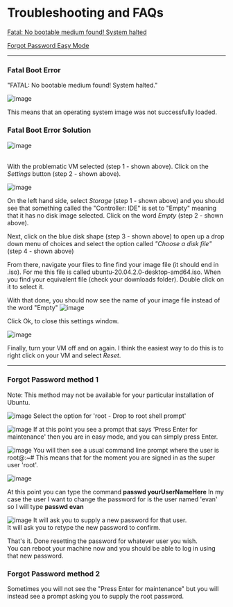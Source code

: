 # Troubleshooting and FAQs

[Fatal: No bootable medium found! System halted](#fatal-boot-error)
<br>

[Forgot Password Easy Mode ](#forgot-password-method-1)

<hr>
 
### Fatal Boot Error 
"FATAL: No bootable medium found! System halted." 

![image](https://user-images.githubusercontent.com/12129459/124355494-74e09f80-dbdf-11eb-9e30-1dc4152dd88b.png)

This means that an operating system image was not successfully loaded.

### Fatal Boot Error Solution

![image](https://user-images.githubusercontent.com/12129459/124356539-824c5880-dbe4-11eb-97f1-24827da9967f.png)

<br>With the problematic VM selected (step 1 - shown above). Click on the _Settings_ button (step 2 - shown above).

![image](https://user-images.githubusercontent.com/12129459/124356379-c2f7a200-dbe3-11eb-8f79-c555c668da60.png)

On the left hand side, select _Storage_ (step 1 - shown above) and you should see that something called the "Controller: IDE" is set to "Empty" meaning that it has no disk image selected.  Click on the word _Empty_ (step 2 - shown above).  

Next, click on the blue disk shape (step 3 - shown above) to open up a drop down menu of choices and select the option called _"Choose a disk file"_ (step 4 - shown above)

From there, navigate your files to fine find your image file (it should end in .iso).  For me this file is called ubuntu-20.04.2.0-desktop-amd64.iso.  When you find your equivalent file (check your downloads folder).  Double click on it to select it.  

With that done, you should now see the name of your image file instead of the word "Empty" 
![image](https://user-images.githubusercontent.com/12129459/124356727-a2c8e280-dbe5-11eb-892f-3a97cbf0b46a.png)

Click Ok, to close this settings window. 

![image](https://user-images.githubusercontent.com/12129459/124356793-08b56a00-dbe6-11eb-8d7a-2461889780e8.png)

Finally, turn your VM off and on again.  I think the easiest way to do this is to right click on your VM and select _Reset_.

<hr>


### Forgot Password method 1
Note: This method may not be available for your particular installation of Ubuntu.  


![image](https://user-images.githubusercontent.com/12129459/126672924-1d212347-a57d-4cd0-8769-3d1a07f6a857.png)
Select the option for 'root - Drop to root shell prompt'


![image](https://user-images.githubusercontent.com/12129459/126673773-38ae6143-86f6-4f45-b5bd-2a68e335c77d.png)
If at this point you see a prompt that says 'Press Enter for maintenance' then you are in easy mode, and you can simply press Enter.

![image](https://user-images.githubusercontent.com/12129459/126673994-5e2485fe-6883-4c0c-ad68-85978acbf3da.png)
You will then see a usual command line prompt where the user is root@<theMachineName>:~# 
This means that for the moment you are signed in as the super user 'root'.  
 
![image](https://user-images.githubusercontent.com/12129459/126674331-ca666838-b75e-4f4f-a89c-70fd21a13ab9.png)

At this point you can type the command **passwd yourUserNameHere**
In my case the user I want to change the password for is the user named 'evan' so I will type **passwd evan**

![image](https://user-images.githubusercontent.com/12129459/126674464-6d29a64d-cadf-426b-8441-57833eead280.png)
It will ask you to supply a new password for that user.  
It will ask you to retype the new password to confirm.  

That's it.  Done resetting the password for whatever user you wish.  
You can reboot your machine now and you should be able to log in using that new password. 

### Forgot Password method 2

Sometimes you will not see the "Press Enter for maintenance" but you will instead see a prompt asking you to supply the root password.
 


